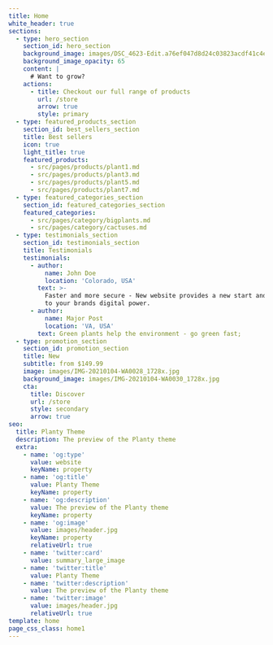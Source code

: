 ```yaml
---
title: Home
white_header: true
sections:
  - type: hero_section
    section_id: hero_section
    background_image: images/DSC_4623-Edit.a76ef047d8d24c03823acdf41c4ee7c8_1728x.jpg
    background_image_opacity: 65
    content: |
      # Want to grow?
    actions:
      - title: Checkout our full range of products
        url: /store
        arrow: true
        style: primary
  - type: featured_products_section
    section_id: best_sellers_section
    title: Best sellers
    icon: true
    light_title: true
    featured_products:
      - src/pages/products/plant1.md
      - src/pages/products/plant3.md
      - src/pages/products/plant5.md
      - src/pages/products/plant7.md
  - type: featured_categories_section
    section_id: featured_categories_section
    featured_categories:
      - src/pages/category/bigplants.md
      - src/pages/category/cactuses.md
  - type: testimonials_section
    section_id: testimonials_section
    title: Testimonials
    testimonials:
      - author:
          name: John Doe
          location: 'Colorado, USA'
        text: >-
          Faster and more secure - New website provides a new start and approach
          to your brands digital power.
      - author:
          name: Major Post
          location: 'VA, USA'
        text: Green plants help the environment - go green fast;
  - type: promotion_section
    section_id: promotion_section
    title: New
    subtitle: from $149.99
    image: images/IMG-20210104-WA0028_1728x.jpg
    background_image: images/IMG-20210104-WA0030_1728x.jpg
    cta:
      title: Discover
      url: /store
      style: secondary
      arrow: true
seo:
  title: Planty Theme
  description: The preview of the Planty theme
  extra:
    - name: 'og:type'
      value: website
      keyName: property
    - name: 'og:title'
      value: Planty Theme
      keyName: property
    - name: 'og:description'
      value: The preview of the Planty theme
      keyName: property
    - name: 'og:image'
      value: images/header.jpg
      keyName: property
      relativeUrl: true
    - name: 'twitter:card'
      value: summary_large_image
    - name: 'twitter:title'
      value: Planty Theme
    - name: 'twitter:description'
      value: The preview of the Planty theme
    - name: 'twitter:image'
      value: images/header.jpg
      relativeUrl: true
template: home
page_css_class: home1
---
```

